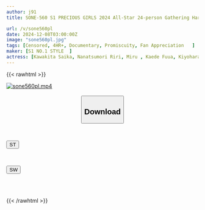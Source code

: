 ```yaml
---
author: j91
title: SONE-560 S1 PRECIOUS GIRLS 2024 All-Star 24-person Gathering Harem Island Special

url: /v/sone560pl
date: 2024-12-08T03:00:00Z
image: "sone560pl.jpg"
tags: [Censored, 4HR+, Documentary, Promiscuity, Fan Appreciation	]
maker: [S1 NO.1 STYLE  ]
actress: [Kawakita Saika, Nanatsumori Riri, Miru , Kaede Fuua, Kiyohara Miyuu, Murakami Yuuka, Mita Marin, Nagisa Airi, Tano Yu, Sakakihara Moe ]
---
```



{{< rawhtml >}}

<div class="video" data-videoid="VXDjqWOekZtK2vX">
    <a href="javascript:;">
        <img src="/v/sone560pl/sone560pl.jpg" width="WIDTH" height="HEIGHT" alt="sone560pl.mp4" loading="lazy">
    </a>
</div>

<script type="text/javascript" src="https://j91.asia/asset/on-demand-st.js"></script>

<br>
  <link rel="stylesheet" href="https://j91.asia/asset/bs5.css">
  
  <center>
  <button class="btn btn-primary" type="button" data-bs-toggle="collapse" data-bs-target=".multi-collapse" aria-expanded="false" aria-controls="multiCollapseExample1 multiCollapseExample2"><h2>Download</h2></button></center>
</p>
<div class="row">
  <div class="col">
    <div class="collapse multi-collapse" id="multiCollapseExample1">
      <div class="card card-body">
	      	      <br>
<div class="buttons">  
<p><a href="/v/sone560pl/st.html" target="_blank"><button class="btn-hover color-3"><i class="fa fa-download"></i> ST</button></a></p></div>
    </div>
  </div>
</div>
  <div class="col">
    <div class="collapse multi-collapse" id="multiCollapseExample2">
      <div class="card card-body">
	      <br>
<div class="buttons">
<p><a href="/v/sone560pl/sw.html" target="_blank"><button class="btn-hover color-2"><i class="fa fa-download"></i> SW</button></a></p></div>
<br><br>
      </div>
    </div>
  </div>
</div>

{{< /rawhtml >}}